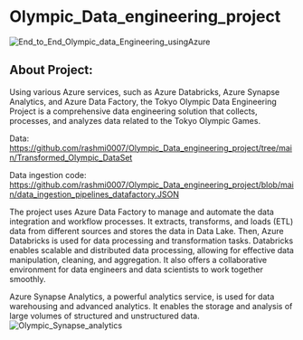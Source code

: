 # Olympic_Data_engineering_project
![End_to_End_Olympic_data_Engineering_usingAzure](https://github.com/rashmi0007/Olympic_Data_engineering_project/assets/87612040/0917a345-c396-429f-a4fb-2d39a8034b52)


## About Project:
Using various Azure services, such as Azure Databricks, Azure Synapse Analytics, and Azure Data Factory, the Tokyo Olympic Data Engineering Project is a comprehensive data engineering solution that collects, processes, and analyzes data related to the Tokyo Olympic Games.

Data: https://github.com/rashmi0007/Olympic_Data_engineering_project/tree/main/Transformed_Olympic_DataSet

Data ingestion code: https://github.com/rashmi0007/Olympic_Data_engineering_project/blob/main/data_ingestion_pipelines_datafactory.JSON

The project uses Azure Data Factory to manage and automate the data integration and workflow processes. It extracts, transforms, and loads (ETL) data from different sources and stores the data in Data Lake.
Then, Azure Databricks is used for data processing and transformation tasks. Databricks enables scalable and distributed data processing, allowing for effective data manipulation, cleaning, and aggregation. It also offers a collaborative environment for data engineers and data scientists to work together smoothly.

Azure Synapse Analytics, a powerful analytics service, is used for data warehousing and advanced analytics. It enables the storage and analysis of large volumes of structured and unstructured data. 
![Olympic_Synapse_analytics](https://github.com/rashmi0007/Olympic_Data_engineering_project/assets/87612040/2b0c2fb2-00da-44b0-83da-eb339c82d632)
